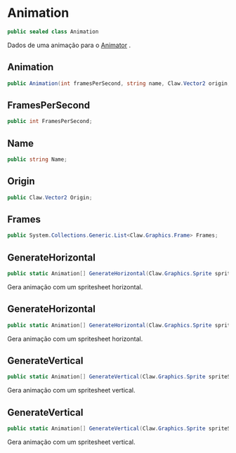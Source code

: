 # Animation
```csharp
public sealed class Animation
```
Dados de uma animação para o [Animator](/Claw/Graphics/Animator.md#Animator) .<br />
## Animation
```csharp
public Animation(int framesPerSecond, string name, Claw.Vector2 origin, Claw.Graphics.Frame[] frames) { }
```
## FramesPerSecond
```csharp
public int FramesPerSecond;
```
## Name
```csharp
public string Name;
```
## Origin
```csharp
public Claw.Vector2 Origin;
```
## Frames
```csharp
public System.Collections.Generic.List<Claw.Graphics.Frame> Frames;
```
## GenerateHorizontal
```csharp
public static Animation[] GenerateHorizontal(Claw.Graphics.Sprite spriteSheet, int amount, int[] frames, int[] animationFPS, string[] names, Claw.Vector2[] origins, Claw.Vector2 cellSize, Claw.Vector2 offset) { }
```
Gera animação com um spritesheet horizontal.<br />
## GenerateHorizontal
```csharp
public static Animation[] GenerateHorizontal(Claw.Graphics.Sprite spriteSheet, int amount, int frames, int animationFPS, Claw.Vector2 origin, Claw.Vector2 cellSize, Claw.Vector2 offset, string[] names) { }
```
Gera animação com um spritesheet horizontal.<br />
## GenerateVertical
```csharp
public static Animation[] GenerateVertical(Claw.Graphics.Sprite spriteSheet, int amount, int[] frames, int[] animationFPS, string[] names, Claw.Vector2[] origins, Claw.Vector2 cellSize, Claw.Vector2 offset) { }
```
Gera animação com um spritesheet vertical.<br />
## GenerateVertical
```csharp
public static Animation[] GenerateVertical(Claw.Graphics.Sprite spriteSheet, int amount, int frames, int animationFPS, Claw.Vector2 origin, Claw.Vector2 cellSize, Claw.Vector2 offset, string[] names) { }
```
Gera animação com um spritesheet vertical.<br />

